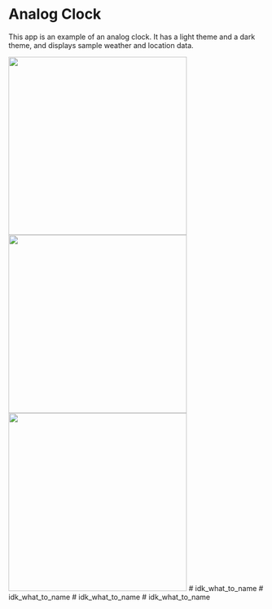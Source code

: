 # Analog Clock

This app is an example of an analog clock.
It has a light theme and a dark theme, and displays sample weather and location data.

<img src='analog.gif' width='350'>

<img src='analog_dark.png' width='350'>

<img src='analog_light.png' width='350'>
#   i d k _ w h a t _ t o _ n a m e  
 #   i d k _ w h a t _ t o _ n a m e  
 #   i d k _ w h a t _ t o _ n a m e  
 #   i d k _ w h a t _ t o _ n a m e  
 